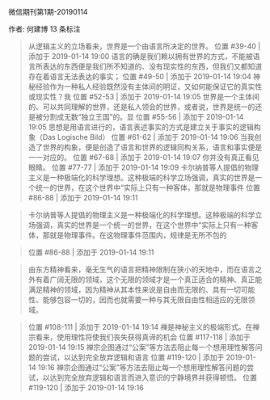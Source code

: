 微信期刊第1期-20190114

作者: 何建博
13 条标注
> 从逻辑主义的立场看来，世界是一个由语言所决定的世界。
> 位置 #39-40 | 添加于 2019-01-14 19:00
> 语言的确是我们赖以拥有世界的方式，不能被语言所表达的东西便是我们所不知道的、没有现实性的东西，但我们又都知道存在着语言无法表达的事实；
> 位置 #49-50 | 添加于 2019-01-14 19:04
> 神秘经验作为一种私人经验既然没有主体间的明证，又如何能保证它的真实性或现实性？我
> 位置 #52-53 | 添加于 2019-01-14 19:05
> 世界是一个主体间的、可以共同理解的世界，还是私人领会的世界，或者说，世界是统一的还是被分割成无数“独立王国”的。显
> 位置 #55-56 | 添加于 2019-01-14 19:05
> 思想是用语言进行的，语言表述事实的方式是建立关于事实的逻辑构象（Das Logische Bild）
> 位置 #61-62 | 添加于 2019-01-14 19:06
> 当我创造了世界的构象，便是创造了语言和世界的逻辑同构关系，语言和事实便是一一对应的。
> 位置 #67-68 | 添加于 2019-01-14 19:07
> 你并没有真正看见眼睛。
> 位置 #77-77 | 添加于 2019-01-14 19:09
> 卡尔纳普等人提倡的物理主义是一种极端化的科学理想。这种极端的科学立场强调，真实的世界是一个统一的世界，在这个世界中“实际上只有一种客体，那就是物理事件
> 位置 #86-88 | 添加于 2019-01-14 19:11

> 卡尔纳普等人提倡的物理主义是一种极端化的科学理想。这种极端的科学立场强调，真实的世界是一个统一的世界，在这个世界中“实际上只有一种客体，那就是物理事件。在这物理事件范围内，规律是无所不包的

> 位置 #86-88 | 添加于 2019-01-14 19:11

> 由东方精神看来，毫无生气的语言把精神限制在狭小的天地中，而在语言之外有着广阔无限的领域，这个无限的领域才是一个真正适合的精神、真正能满足精神的领域，因为精神从其本性来说是自由而无限的、具有一切可能性、能够包容一切的，因而也就需要一种与其无限自由性相适应的无限领域。

> 位置 #108-111 | 添加于 2019-01-14 19:14
> 禅是神秘主义的极端形式。在禅宗看来，使用理性将使我们丧失获得真谛的机会
> 位置 #117-118 | 添加于 2019-01-14 19:15
> 禅宗企图通过“公案”等方法去阻止每一个想用理性解答问题的尝试，以达到完全放弃逻辑和语言
> 位置 #119-120 | 添加于 2019-01-14 19:16
> 禅宗企图通过“公案”等方法去阻止每一个想用理性解答问题的尝试，以达到完全放弃逻辑和语言而进入意识的宁静境界并获得顿悟。
> 位置 #119-120 | 添加于 2019-01-14 19:16